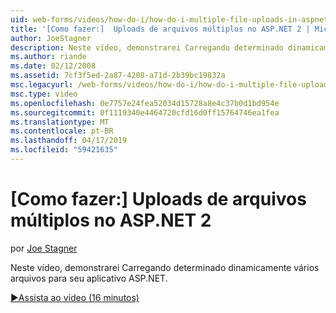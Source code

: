```yaml
---
uid: web-forms/videos/how-do-i/how-do-i-multiple-file-uploads-in-aspnet-2
title: '[Como fazer:]  Uploads de arquivos múltiplos no ASP.NET 2 | Microsoft Docs'
author: JoeStagner
description: Neste vídeo, demonstrarei Carregando determinado dinamicamente vários arquivos para seu aplicativo ASP.NET.
ms.author: riande
ms.date: 02/12/2008
ms.assetid: 7cf3f5ed-2a87-4208-a71d-2b39bc19832a
msc.legacyurl: /web-forms/videos/how-do-i/how-do-i-multiple-file-uploads-in-aspnet-2
msc.type: video
ms.openlocfilehash: 0e7757e24fea52034d15728a8e4c37b0d1bd954e
ms.sourcegitcommit: 0f1119340e4464720cfd16d0ff15764746ea1fea
ms.translationtype: MT
ms.contentlocale: pt-BR
ms.lasthandoff: 04/17/2019
ms.locfileid: "59421635"
---
```

# <a name="how-do-i--multiple-file-uploads-in-aspnet2"></a>[Como fazer:]  Uploads de arquivos múltiplos no ASP.NET 2

por [Joe Stagner](https://github.com/JoeStagner)

Neste vídeo, demonstrarei Carregando determinado dinamicamente vários arquivos para seu aplicativo ASP.NET.

[&#9654;Assista ao vídeo (16 minutos)](https://channel9.msdn.com/Blogs/ASP-NET-Site-Videos/how-do-i-multiple-file-uploads-in-aspnet-2)
